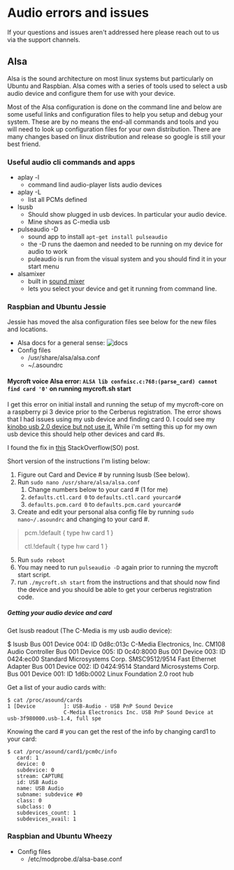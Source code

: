 
# Audio errors and issues
If your questions and issues aren't addressed here please reach out to us via the support channels.

## Alsa
Alsa is the sound architecture on most linux systems but particularly on Ubuntu and Raspbian. Alsa comes with a series of tools used to select a usb audio device and configure them for use with your device.

Most of the Alsa configuration is done on the command line and below are some useful links and configuration files to help you setup and debug your system. These are by no means the end-all commands and tools and you will need to look up configuration files for your own distribution. There are many changes based on linux distribution and release so google is still your best friend.

### Useful audio cli commands and apps

 - aplay -l
    - command lind audio-player lists audio devices
 - aplay -L
    -  list all PCMs defined
 - lsusb
    - Should show plugged in usb devices. In particular your audio device.
    - Mine shows as C-media usb
 - pulseaudio -D
    - sound app to install `apt-get install pulseaudio`
    - the -D runs the daemon and needed to be running on my device for audio to work
    - puleaudio is run from the visual system and you should find it in your start menu
 - alsamixer
    - built in [sound mixer](http://www.linuxplanet.com/linuxplanet/tutorials/7134/1)
    - lets you select your device and get it running from command line.

### Raspbian and Ubuntu Jessie

Jessie has moved the alsa configuration files see below for the new files and locations. 

 - Alsa docs for a general sense: ![docs](http://alsa.opensrc.org/MultipleCards#alsa.conf_structure)
 - Config files
    - /usr/share/alsa/alsa.conf
    - ~/.asoundrc

#### Mycroft voice Alsa error: `ALSA lib confmisc.c:768:(parse_card) cannot find card '0'` on running mycroft.sh start

I get this error on initial install and running the setup of my mycroft-core on a raspberry pi 3 device prior to the Cerberus registration. The error shows that I had issues using my usb device and finding card 0. I could see my [kinobo usb 2.0 device but not use it.](https://www.amazon.com/Kinobo-Microphone-Desktop-Recognition-Software/dp/B00IR8R7WQ) While i'm setting this up for my own usb device this should help other devices and card #s. 

I found the fix in [this](http://raspberrypi.stackexchange.com/questions/37177/best-way-to-setup-usb-mic-as-system-default-on-raspbian-jessie) StackOverflow(SO) post.

Short version of the instructions I'm listing below:

 1. Figure out Card and Device # by running lsusb (See below).
 2. Run `sudo nano /usr/share/alsa/alsa.conf`
    1. Change numbers below to your card # (1 for me)
    2. `defaults.ctl.card 0` to `defaults.ctl.card yourcard#`
    3. `defaults.pcm.card 0` to `defaults.pcm.card yourcard#`
 4. Create and edit your personal alsa config file by running `sudo nano~/.asoundrc` and changing to your card #.

> pcm.!default  {
>     type hw
>     card 1 }
> 
> ctl.!default {
>     type hw
>     card 1 }

 5. Run `sudo reboot`
 6. You may need to run `pulseaudio -D` again prior to running the mycroft start script.
 7. run `./mycroft.sh start` from the instructions and that should now find the device and you should be able to get your cerberus registration code.

##### Getting your audio device and card #
Get lsusb readout (The C-Media is my usb audio device):

   $ lsusb
      Bus 001 Device 004: ID 0d8c:013c C-Media Electronics, Inc. CM108 Audio Controller
      Bus 001 Device 005: ID 0c40:8000
      Bus 001 Device 003: ID 0424:ec00 Standard Microsystems Corp. SMSC9512/9514 Fast Ethernet Adapter
      Bus 001 Device 002: ID 0424:9514 Standard Microsystems Corp.
      Bus 001 Device 001: ID 1d6b:0002 Linux Foundation 2.0 root hub

Get a list of your audio cards with:

    $ cat /proc/asound/cards
    1 [Device         ]: USB-Audio - USB PnP Sound Device
                      C-Media Electronics Inc. USB PnP Sound Device at usb-3f980000.usb-1.4, full spe

Knowing the card # you can get the rest of the info by changing card1 to your card:

    $ cat /proc/asound/card1/pcm0c/info
       card: 1
       device: 0
       subdevice: 0
       stream: CAPTURE
       id: USB Audio
       name: USB Audio
       subname: subdevice #0
       class: 0
       subclass: 0
       subdevices_count: 1
       subdevices_avail: 1

### Raspbian and Ubuntu Wheezy

 - Config files
    - /etc/modprobe.d/alsa-base.conf

